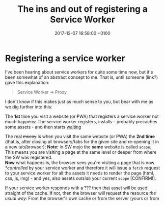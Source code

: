 ﻿---
title:  The ins and out of registering a Service Worker
date:   2017-12-07 16:58:00 +0100
categories: blogging
tags: [pwa, app development, service workers, sw]
---

# Registering a service worker
I've been hearing about service workers for quite some time now, but it's been somewhat of an abstract concept to me. That is, until someone (link?) gave this explanation:

> Service Worker => Proxy

I don't know if this makes just as much sense to you, but bear with me as we dig further into this:

The **1st** time you visit a website (or PWA) that registers a service worker not much happens: The service worker registers, installs - probably precaches some assets - and then starts [waiting](link?)

The real <s>mccoy</s> is when you visit the same website (or PWA) the **2nd time** (that is, after closing all browsers/tabs for the given site and re-opening it in a new tab/browser):
**Note:** In SW mojo the **same** website is called `scope`. This means you are visiting a page at the same level or deeper from where the SW was registered.  
**Now** what happens is, the browser sees you're visiting a page that is now **controlled* by your service worker and therefore it will issue a `fetch` request to your service worker for all the assets it needs to render the page (html, css, js, img) - and yes, also assets _outside_ your current `scope` [CONFIRM!].

If your service worker responds with a ??? then that asset will be used straight of the cache. If not, then the browser will request the resource _the usual way_: From the browser's own cache or from the server (yours or from 